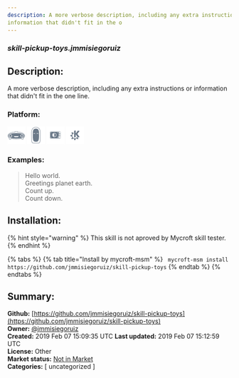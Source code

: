 ```yaml
---
description: A more verbose description, including any extra instructions or
information that didn't fit in the o
---
```


### _skill-pickup-toys.jmmisiegoruiz_  
## Description:  
A more verbose description, including any extra instructions or
information that didn't fit in the one line.  
  
### Platform:  
 ![Mark I](../.gitbook/assets/mark-1-icon.png)  ![Mark II](../.gitbook/assets/mark-2-icon.png)  ![Picroft](../.gitbook/assets/picroft-icon.png)  ![plasmoid](../.gitbook/assets/kde.png)   
### Examples:  
> Hello world.  
> Greetings planet earth.  
> Count up.  
> Count down.  
  
## Installation:  
{% hint style="warning" %}
This skill is not aproved by Mycroft skill tester.
{% endhint %}
    
{% tabs %}
{% tab title="Install by mycroft-msm" %}
``` mycroft-msm install https://github.com/jmmisiegoruiz/skill-pickup-toys```
{% endtab %}
  {% endtabs %}
    
## Summary:  
**Github:** [https://github.com/jmmisiegoruiz/skill-pickup-toys](https://github.com/jmmisiegoruiz/skill-pickup-toys)  
**Owner:** [@jmmisiegoruiz](https://github.com/jmmisiegoruiz)  
**Created:** 2019 Feb 07 15:09:35 UTC  **Last updated:** 2019 Feb 07 15:12:59 UTC  
**License:** Other  
**Market status:** [Not in Market](https://market.mycroft.ai/skill/)  
**Categories:** [ uncategorized ]   
